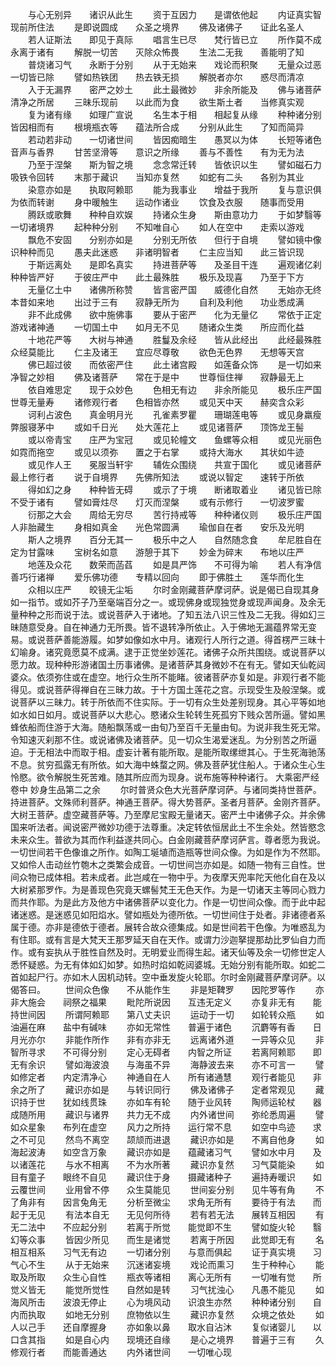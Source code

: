 <!-- { "loadSidebar": true } -->
　　与心无别异　　诸识从此生
　　资于互因力　　是谓依他起
　　内证真实智　　现前所住法
　　是即说圆成　　众圣之境界
　　佛及诸佛子　　证此名圣人
　　若人证斯法　　即见于真际
　　唱言生已尽　　梵行皆已立
　　所作莫不成　　永离于诸有
　　解脱一切苦　　灭除众怖畏
　　生法二无我　　善能明了知
　　普烧诸习气　　永断于分别
　　从于无始来　　戏论而积聚
　　无量众过恶　　一切皆已除
　　譬如热铁团　　热去铁无损
　　解脱者亦尔　　惑尽而清凉
　　入于无漏界　　密严之妙土
　　此土最微妙　　非余所能及
　　佛与诸菩萨　　清净之所居
　　三昧乐现前　　以此而为食
　　欲生斯土者　　当修真实观
　　复为诸有缘　　如理广宣说
　　名生本于相　　相起复从缘
　　种种诸分别　　皆因相而有
　　根境瓶衣等　　蕴法所合成
　　分别从此生　　了知而简异
　　若动若非动　　一切诸世间
　　皆因痴暗生　　愚冥以为体
　　长短等诸色　　音声与香界
　　甘苦坚滑等　　意识之所缘
　　善与不善性　　有为无为法
　　乃至于涅槃　　斯为智之境
　　念念常迁转　　皆依识以生
　　譬如磁石力　　吸铁令回转
　　末那于藏识　　当知亦复然
　　如蛇有二头　　各别为其业
　　染意亦如是　　执取阿赖耶
　　能为我事业　　增益于我所
　　复与意识俱　　为依而转谢
　　身中暖触生　　运动作诸业
　　饮食及衣服　　随事而受用
　　腾跃或歌舞　　种种自欢娱
　　持诸众生身　　斯由意功力
　　于如梦翳等　　一切诸境界
　　起种种分别　　不知唯自心
　　如人在空中　　走索以游戏
　　飘危不安固　　分别亦如是
　　分别无所依　　但行于自境
　　譬如镜中像　　识种种而见
　　愚夫此迷惑　　非诸明智者
　　仁主应当知　　此三皆识现
　　于斯远离处　　是即名真实
　　持进菩萨等　　及圣目干连
　　遍观诸亿刹　　种种皆严好
　　于彼庄严中　　此土最殊胜
　　极乐及现喜　　乃至于下方
　　无量亿土中　　诸佛所称赞
　　皆言密严国　　威德化自然
　　无始亦无终　　本昔如来地
　　出过于三有　　寂静无所为
　　自利及利他　　功业悉成满
　　非不此成佛　　欲中施佛事
　　要从于密严　　化为无量亿
　　常依于正定　　游戏诸神通
　　一切国土中　　如月无不见
　　随诸众生类　　所应而化益
　　十地花严等　　大树与神通
　　胜鬘及余经　　皆从此经出
　　此经最殊胜　　众经莫能比
　　仁主及诸王　　宜应尽尊敬
　　欲色无色界　　无想等天宫
　　佛已超过彼　　而依密严住
　　此土诸宫殿　　如莲备众饰
　　是一切如来　　净智之妙相
　　佛及诸菩萨　　常在于是中
　　世尊恒住禅　　寂静最无上
　　依自难思定　　现于众妙色
　　色相无有边　　非余所能见
　　极乐庄严国　　世尊无量寿
　　诸修观行者　　色相皆亦然
　　或见天中天　　赫奕含众彩
　　诃利占波色　　真金明月光
　　孔雀素罗瞿　　珊瑚莲电等
　　或见身羸瘦　　弊服寝茅中
　　或如千日光　　处大莲花上
　　或见诸菩萨　　顶饰龙王髻
　　或以帝青宝　　庄严为宝冠
　　或见轮幢文　　鱼螺等众相
　　或见光丽色　　如霓而拖空
　　或见以须弥　　置之于右掌
　　或持大海水　　其状如牛迹
　　或见作人王　　冕服当轩宇
　　辅佐众围绕　　共宣于国化
　　或见诸菩萨　　最上修行者
　　说于自境界　　先佛所知法
　　或说以智定　　速转于所依
　　得如幻之身　　种种皆无碍
　　或示了于境　　断诸取着业
　　诸见皆已除　　不受于诸有
　　譬如膏炷尽　　灯灭而涅槃
　　或有示修行　　一切波罗蜜
　　衍那之大会　　周给无穷尽
　　苦行持戒等　　种种诸仪则
　　极乐庄严国　　人非胎藏生
　　身相如真金　　光色常圆满
　　瑜伽自在者　　安乐及光明
　　斯人之境界　　百分无其一
　　极乐中之人　　自然随念食
　　牟尼胜自在　　定为甘露味
　　宝树名如意　　游憩于其下
　　妙金为碎末　　布地以庄严
　　地莲及众花　　数荣而菡萏
　　如是具严饰　　不可得为喻
　　若人有净信　　善巧行诸禅
　　爱乐佛功德　　专精以回向
　　即于佛胜土　　莲华而化生
　　众相以庄严　　皎镜无尘垢
　　尔时金刚藏菩萨摩诃萨。说是偈已自现其身如一指节。或如芥子乃至毫端百分之一。或现佛身或现独觉身或现声闻身。及余无量种种之形而说于法。或说菩萨入于诸地。了知五法八识三性及二无我。得如幻三昧随意受身。自在神通力无所畏。皆不退转净所依止。入于佛地无漏蕴界常无变易。或说菩萨善能游履。如梦如像如水中月。诸观行人所行之道。得首楞严三昧十幻喻身。诸究竟愿莫不成满。逮于正觉坐妙莲花。诸佛子众所共围绕。或说菩萨以愿力故。现种种形游诸国土历事诸佛。是诸菩萨其身微妙不在有无。譬如天仙乾闼婆众。依须弥住或在虚空。地行众生所不能睹。彼诸菩萨亦复如是。非观行者不能得见。或说菩萨得禅自在三昧力故。于十方国土莲花之宫。示现受生及般涅槃。或说菩萨以三昧力。转于所依而不住实际。于一切有众生处差别现身。其心平等如地如水如日如月。或说菩萨以大悲心。愍诸众生轮转生死孤穷下贱众苦所逼。譬如黑蜂依船而住游于大海。随船飘荡或一由旬乃至百千无量由旬。为说非我生死无常。令知速灭刹那不住。或说诸佛及诸菩萨。见一切众生渴爱迷乱。为分别苦之所逼迫。于无相法中而取于相。虚妄计著有能所取。是能所取缧绁其心。于生死海驰荡不息。贫穷孤露无有所依。如大海中蛛蝥之网。佛及菩萨犹住船人。于诸众生心生怜愍。欲令解脱生死苦难。随其所应而为现身。说布施等种种诸行。
大乘密严经卷中
妙身生品第二之余
　　尔时普贤众色大光菩萨摩诃萨。与诸同类持世菩萨。持进菩萨。文殊师利菩萨。神通王菩萨。得大势菩萨。圣者月菩萨。金刚齐菩萨。大树王菩萨。虚空藏菩萨等。乃至摩尼宝殿无量诸天。密严土中诸佛子众。并余佛国来听法者。闻说密严微妙功德于法尊重。决定转依恒居此土不生余处。然皆愍念未来众生。普欲为其而作利益遂共同心。白金刚藏菩萨摩诃萨言。尊者愿为我说。一切世间若干色像谁之所作。如陶工埏埴而造瓶等世间众像。为如是作为不然耶。又如伶人击动丝竹匏木之类繁会成音。一切世间岂亦如是。如随一物有三自性。世间众物已成体相。若未成者。此岂咸在一物中乎。为夜摩天兜率陀天他化自在及以大树紧那罗作。为是善现色究竟天螺髻梵王无色天作。为是一切诸天主等同心戮力而共作耶。为是此方及他方中诸佛菩萨以变化力。作是一切世间众像。而于此中起诸迷惑。是迷惑见如阳焰水。譬如瓶处为德所依。一切世间住于处者。非诸德者系属于德。亦非是德依于德者。展转合故众德集成。如是世间若干色像。为唯惑乱为有住耶。或有言是大梵天王那罗延天自在天作。或谓力沙迦拏提那劫比罗仙自力而作。或有妄执从于胜性自然及时。无明爱业而得生起。诸天仙等及余一切修世定人悉怀疑惑。为无有体如幻如梦。如热时焰如乾闼婆城。无始分别有能所取。如蛇二首如起尸行。亦如木人因机动转。空中垂发旋火轮耶。尔时金刚藏菩萨摩诃萨。以偈答曰。
　　世间众色像　　不从能作生
　　非是矩鞞罗　　因陀罗等作
　　亦非大施会　　祠祭之福果
　　毗陀所说因　　互违无定义
　　亦复非无有　　能持世间因
　　所谓阿赖耶　　第八丈夫识
　　运动于一切　　如轮转众瓶
　　如油遍在麻　　盐中有碱味
　　亦如无常性　　普遍于诸色
　　沉麝等有香　　日月光亦尔
　　非能作所作　　非有亦非无
　　远离诸外道　　一异等众见
　　非智所寻求　　不可得分别
　　定心无碍者　　内智之所证
　　若离阿赖耶　　即无有余识
　　譬如海波浪　　与海虽不异
　　海静波去来　　亦不可言一
　　譬如修定者　　内定清净心
　　神通自在人　　所有诸通慧
　　观行者能见　　非余之所了
　　藏识亦如是　　与转识同行
　　佛及诸佛子　　定者常观见
　　藏识持于世　　犹如线贯珠
　　亦如车有轮　　随于业风转
　　陶师运轮杖　　器成随所用
　　藏识与诸界　　共力无不成
　　内外诸世间　　弥纶悉周遍
　　譬如众星象　　布列在虚空
　　风力之所持　　运行常不息
　　如空中鸟迹　　求之不可见
　　然鸟不离空　　颉颃而进退
　　藏识亦如是　　不离自他身
　　如海起波涛　　如空含万象
　　藏识亦如是　　蕴藏诸习气
　　譬如水中月　　及以诸莲花
　　与水不相离　　不为水所著
　　藏识亦复然　　习气莫能染
　　如目有童子　　眼终不自见
　　藏识住于身　　摄藏诸种子
　　遍持寿暖识　　如云覆世间
　　业用曾不停　　众生莫能见
　　世间妄分别　　见牛等有角
　　不了角非有　　因言兔角无
　　分析至微尘　　求角无所有
　　要待于有法　　而起于无见
　　有法本自无　　无见何所待
　　若有若无法　　展转互相因
　　有无二法中　　不应起分别
　　若离于所觉　　能觉即不生
　　譬如旋火轮　　翳幻等众事
　　皆因少所见　　而生是诸觉
　　若离于所因　　此觉即无有
　　名相互相系　　习气无有边
　　一切诸分别　　与意而俱起
　　证于真实境　　习气心不生
　　从于无始来　　沉迷诸妄境
　　戏论而熏习　　生于种种心
　　能取及所取　　众生心自性
　　瓶衣等诸相　　离心无所有
　　一切唯有觉　　所觉义皆无
　　能觉所觉性　　自然如是转
　　习气扰浊心　　凡愚不能见
　　如海风所击　　波浪无停止
　　心为境风动　　识浪生亦然
　　种种诸分别　　自内而执取
　　如地无分别　　庶物依以生
　　藏识亦复然　　众境之依处
　　如人以己手　　还自摩握身
　　亦如象以鼻　　取水自沾沐
　　复似诸婴儿　　以口含其指
　　如是自心内　　现境还自缘
　　是心之境界　　普遍于三有
　　久修观行者　　而能善通达
　　内外诸世间　　一切唯心现
